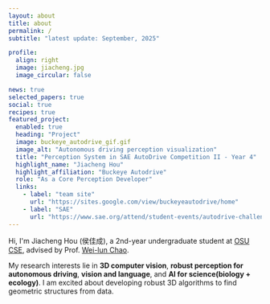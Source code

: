 ```yaml
---
layout: about
title: about
permalink: /
subtitle: "latest update: September, 2025"

profile:
  align: right
  image: jiacheng.jpg
  image_circular: false

news: true
selected_papers: true
social: true
recipes: true
featured_project:
  enabled: true
  heading: "Project"
  image: buckeye_autodrive_gif.gif
  image_alt: "Autonomous driving perception visualization"
  title: "Perception System in SAE AutoDrive Competition II - Year 4"
  highlight_name: "Jiacheng Hou"
  highlight_affiliation: "Buckeye Autodrive"
  role: "As a Core Perception Developer"
  links:
    - label: "team site"
      url: "https://sites.google.com/view/buckeyeautodrive/home"
    - label: "SAE"
      url: "https://www.sae.org/attend/student-events/autodrive-challenge-series2"
---
```


Hi, I'm Jiacheng Hou (侯佳成), a 2nd-year undergraduate student at [OSU CSE](https://cse.osu.edu/), advised by Prof. [Wei-lun Chao](https://sites.google.com/view/wei-lun-harry-chao/home).

My research interests lie in **3D computer vision**, **robust perception for autonomous driving**, **vision and language**, and **AI for science(biology + ecology)**. I am excited about developing robust 3D algorithms to find geometric structures from data.
